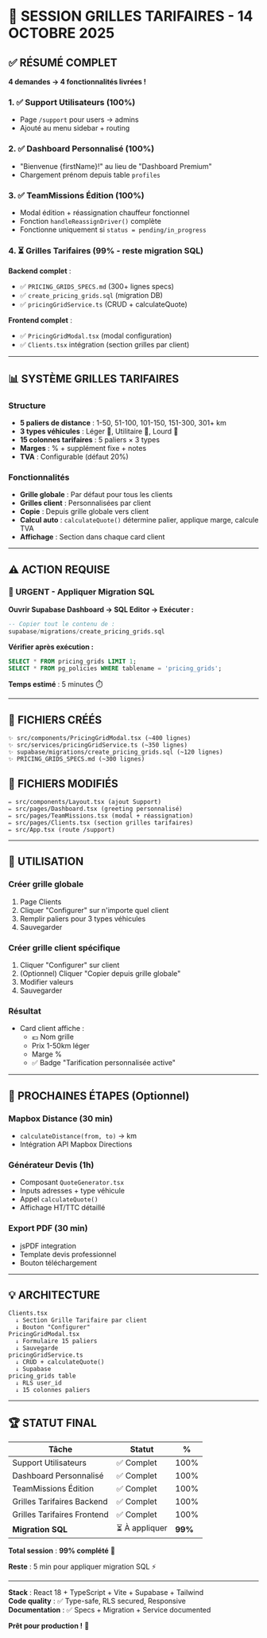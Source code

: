 # 🎉 SESSION GRILLES TARIFAIRES - 14 OCTOBRE 2025

## ✅ RÉSUMÉ COMPLET

**4 demandes → 4 fonctionnalités livrées !**

### 1. ✅ Support Utilisateurs (100%)
- Page `/support` pour users → admins
- Ajouté au menu sidebar + routing

### 2. ✅ Dashboard Personnalisé (100%)
- "Bienvenue {firstName}!" au lieu de "Dashboard Premium"
- Chargement prénom depuis table `profiles`

### 3. ✅ TeamMissions Édition (100%)
- Modal édition + réassignation chauffeur fonctionnel
- Fonction `handleReassignDriver()` complète
- Fonctionne uniquement si `status = pending/in_progress`

### 4. ⏳ Grilles Tarifaires (99% - reste migration SQL)

**Backend complet** :
- ✅ `PRICING_GRIDS_SPECS.md` (300+ lignes specs)
- ✅ `create_pricing_grids.sql` (migration DB)
- ✅ `pricingGridService.ts` (CRUD + calculateQuote)

**Frontend complet** :
- ✅ `PricingGridModal.tsx` (modal configuration)
- ✅ `Clients.tsx` intégration (section grilles par client)

---

## 📊 SYSTÈME GRILLES TARIFAIRES

### Structure
- **5 paliers de distance** : 1-50, 51-100, 101-150, 151-300, 301+ km
- **3 types véhicules** : Léger 🚗, Utilitaire 🚐, Lourd 🚛
- **15 colonnes tarifaires** : 5 paliers × 3 types
- **Marges** : % + supplément fixe + notes
- **TVA** : Configurable (défaut 20%)

### Fonctionnalités
- **Grille globale** : Par défaut pour tous les clients
- **Grilles client** : Personnalisées par client
- **Copie** : Depuis grille globale vers client
- **Calcul auto** : `calculateQuote()` détermine palier, applique marge, calcule TVA
- **Affichage** : Section dans chaque card client

---

## ⚠️ ACTION REQUISE

### 🔴 URGENT - Appliquer Migration SQL

**Ouvrir Supabase Dashboard → SQL Editor → Exécuter :**

```sql
-- Copier tout le contenu de :
supabase/migrations/create_pricing_grids.sql
```

**Vérifier après exécution :**
```sql
SELECT * FROM pricing_grids LIMIT 1;
SELECT * FROM pg_policies WHERE tablename = 'pricing_grids';
```

**Temps estimé** : 5 minutes ⏱️

---

## 📂 FICHIERS CRÉÉS

```
✨ src/components/PricingGridModal.tsx (~400 lignes)
✨ src/services/pricingGridService.ts (~350 lignes)
✨ supabase/migrations/create_pricing_grids.sql (~120 lignes)
✨ PRICING_GRIDS_SPECS.md (~300 lignes)
```

## 📝 FICHIERS MODIFIÉS

```
✏️ src/components/Layout.tsx (ajout Support)
✏️ src/pages/Dashboard.tsx (greeting personnalisé)
✏️ src/pages/TeamMissions.tsx (modal + réassignation)
✏️ src/pages/Clients.tsx (section grilles tarifaires)
✏️ src/App.tsx (route /support)
```

---

## 🎯 UTILISATION

### Créer grille globale
1. Page Clients
2. Cliquer "Configurer" sur n'importe quel client
3. Remplir paliers pour 3 types véhicules
4. Sauvegarder

### Créer grille client spécifique
1. Cliquer "Configurer" sur client
2. (Optionnel) Cliquer "Copier depuis grille globale"
3. Modifier valeurs
4. Sauvegarder

### Résultat
- Card client affiche :
  - 💶 Nom grille
  - Prix 1-50km léger
  - Marge %
  - ✅ Badge "Tarification personnalisée active"

---

## 🚀 PROCHAINES ÉTAPES (Optionnel)

### Mapbox Distance (30 min)
- `calculateDistance(from, to)` → km
- Intégration API Mapbox Directions

### Générateur Devis (1h)
- Composant `QuoteGenerator.tsx`
- Inputs adresses + type véhicule
- Appel `calculateQuote()`
- Affichage HT/TTC détaillé

### Export PDF (30 min)
- jsPDF integration
- Template devis professionnel
- Bouton téléchargement

---

## 💡 ARCHITECTURE

```
Clients.tsx
  ↓ Section Grille Tarifaire par client
  ↓ Bouton "Configurer"
PricingGridModal.tsx
  ↓ Formulaire 15 paliers
  ↓ Sauvegarde
pricingGridService.ts
  ↓ CRUD + calculateQuote()
  ↓ Supabase
pricing_grids table
  ↓ RLS user_id
  ↓ 15 colonnes paliers
```

---

## 🏆 STATUT FINAL

| Tâche | Statut | %
|-------|--------|---
| Support Utilisateurs | ✅ Complet | 100%
| Dashboard Personnalisé | ✅ Complet | 100%
| TeamMissions Édition | ✅ Complet | 100%
| Grilles Tarifaires Backend | ✅ Complet | 100%
| Grilles Tarifaires Frontend | ✅ Complet | 100%
| **Migration SQL** | ⏳ À appliquer | **99%**

**Total session** : **99% complété** 🎉

**Reste** : 5 min pour appliquer migration SQL ⚡

---

**Stack** : React 18 + TypeScript + Vite + Supabase + Tailwind  
**Code quality** : ✅ Type-safe, RLS secured, Responsive  
**Documentation** : ✅ Specs + Migration + Service documented  

**Prêt pour production !** 🚀
